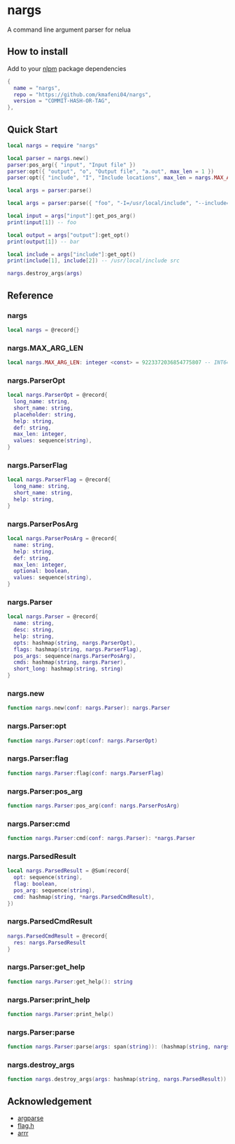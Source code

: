 # nargs
A command line argument parser for nelua

## How to install

Add to your [nlpm](https://github.com/kmafeni04/nlpm) package dependencies
```lua
{
  name = "nargs",
  repo = "https://github.com/kmafeni04/nargs",
  version = "COMMIT-HASH-OR-TAG",
},
```

## Quick Start
```lua
local nargs = require "nargs"

local parser = nargs.new()
parser:pos_arg({ "input", "Input file" })
parser:opt({ "output", "o", "Output file", "a.out", max_len = 1 })
parser:opt({ "include", "I", "Include locations", max_len = nargs.MAX_ARG_LEN })

local args = parser:parse()

local args = parser:parse({ "foo", "-I=/usr/local/include", "--include=src", "-o", "bar" })

local input = args["input"]:get_pos_arg()
print(input[1]) -- foo

local output = args["output"]:get_opt()
print(output[1]) -- bar

local include = args["include"]:get_opt()
print(include[1], include[2]) -- /usr/local/include src

nargs.destroy_args(args)
```
## Reference

### nargs

```lua
local nargs = @record{}
```

### nargs.MAX_ARG_LEN

```lua
local nargs.MAX_ARG_LEN: integer <const> = 9223372036854775807 -- INT64_MAX
```

### nargs.ParserOpt

```lua
local nargs.ParserOpt = @record{
  long_name: string,
  short_name: string,
  placeholder: string,
  help: string,
  def: string,
  max_len: integer,
  values: sequence(string),
}
```

### nargs.ParserFlag

```lua
local nargs.ParserFlag = @record{
  long_name: string,
  short_name: string,
  help: string,
}
```

### nargs.ParserPosArg

```lua
local nargs.ParserPosArg = @record{
  name: string,
  help: string,
  def: string,
  max_len: integer,
  optional: boolean,
  values: sequence(string),
}
```

### nargs.Parser

```lua
local nargs.Parser = @record{
  name: string,
  desc: string,
  help: string,
  opts: hashmap(string, nargs.ParserOpt),
  flags: hashmap(string, nargs.ParserFlag),
  pos_args: sequence(nargs.ParserPosArg),
  cmds: hashmap(string, nargs.Parser),
  short_long: hashmap(string, string)
}
```

### nargs.new

```lua
function nargs.new(conf: nargs.Parser): nargs.Parser
```

### nargs.Parser:opt

```lua
function nargs.Parser:opt(conf: nargs.ParserOpt)
```

### nargs.Parser:flag

```lua
function nargs.Parser:flag(conf: nargs.ParserFlag)
```

### nargs.Parser:pos_arg

```lua
function nargs.Parser:pos_arg(conf: nargs.ParserPosArg)
```

### nargs.Parser:cmd

```lua
function nargs.Parser:cmd(conf: nargs.Parser): *nargs.Parser
```

### nargs.ParsedResult

```lua
local nargs.ParsedResult = @Sum(record{
  opt: sequence(string),
  flag: boolean,
  pos_arg: sequence(string),
  cmd: hashmap(string, *nargs.ParsedCmdResult),
})
```

### nargs.ParsedCmdResult

```lua
nargs.ParsedCmdResult = @record{
  res: nargs.ParsedResult
}
```

### nargs.Parser:get_help

```lua
function nargs.Parser:get_help(): string
```

### nargs.Parser:print_help

```lua
function nargs.Parser:print_help()
```

### nargs.Parser:parse

```lua
function nargs.Parser:parse(args: span(string)): (hashmap(string, nargs.ParsedResult), sequence(string))
```

### nargs.destroy_args

```lua
function nargs.destroy_args(args: hashmap(string, nargs.ParsedResult))
```

## Acknowledgement
- [argparse](https://github.com/mpeterv/argparse)
- [flag.h](https://github.com/tsoding/flag.h)
- [arrr](https://github.com/DarkWiiPlayer/arrr)
